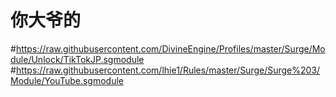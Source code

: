 # 你大爷的
#https://raw.githubusercontent.com/DivineEngine/Profiles/master/Surge/Module/Unlock/TikTokJP.sgmodule
#https://raw.githubusercontent.com/lhie1/Rules/master/Surge/Surge%203/Module/YouTube.sgmodule
